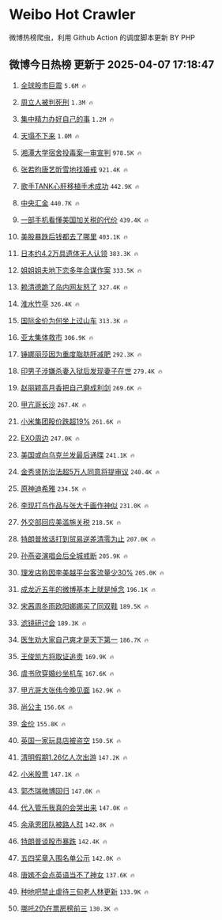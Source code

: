 # Weibo Hot Crawler 



微博热榜爬虫，利用 Github Action 的调度脚本更新 BY PHP 


## 微博今日热榜 更新于 2025-04-07 17:18:47 
1. [全球股市巨震](https://s.weibo.com/weibo?q=%23%E5%85%A8%E7%90%83%E8%82%A1%E5%B8%82%E5%B7%A8%E9%9C%87%23&t=31&band_rank=1&Refer=top) `5.6M 🔥` 

1. [周立人被判死刑](https://s.weibo.com/weibo?q=%23%E5%91%A8%E7%AB%8B%E4%BA%BA%E8%A2%AB%E5%88%A4%E6%AD%BB%E5%88%91%23&t=31&band_rank=2&Refer=top) `1.3M 🔥` 

1. [集中精力办好自己的事](https://s.weibo.com/weibo?q=%23%E9%9B%86%E4%B8%AD%E7%B2%BE%E5%8A%9B%E5%8A%9E%E5%A5%BD%E8%87%AA%E5%B7%B1%E7%9A%84%E4%BA%8B%23&t=31&band_rank=3&Refer=top) `1.2M 🔥` 

1. [天塌不下来](https://s.weibo.com/weibo?q=%E5%A4%A9%E5%A1%8C%E4%B8%8D%E4%B8%8B%E6%9D%A5&t=31&band_rank=4&Refer=top) `1.0M 🔥` 

1. [湘潭大学宿舍投毒案一审宣判](https://s.weibo.com/weibo?q=%23%E6%B9%98%E6%BD%AD%E5%A4%A7%E5%AD%A6%E5%AE%BF%E8%88%8D%E6%8A%95%E6%AF%92%E6%A1%88%E4%B8%80%E5%AE%A1%E5%AE%A3%E5%88%A4%23&t=31&band_rank=5&Refer=top) `978.5K 🔥` 

1. [张若昀唐艺昕雪地找婚戒](https://s.weibo.com/weibo?q=%23%E5%BC%A0%E8%8B%A5%E6%98%80%E5%94%90%E8%89%BA%E6%98%95%E9%9B%AA%E5%9C%B0%E6%89%BE%E5%A9%9A%E6%88%92%23&t=31&band_rank=6&Refer=top) `921.4K 🔥` 

1. [歌手TANK心肝移植手术成功](https://s.weibo.com/weibo?q=%23%E6%AD%8C%E6%89%8BTANK%E5%BF%83%E8%82%9D%E7%A7%BB%E6%A4%8D%E6%89%8B%E6%9C%AF%E6%88%90%E5%8A%9F%23&t=31&band_rank=7&Refer=top) `442.9K 🔥` 

1. [中央汇金](https://s.weibo.com/weibo?q=%E4%B8%AD%E5%A4%AE%E6%B1%87%E9%87%91&t=31&band_rank=8&Refer=top) `440.7K 🔥` 

1. [一部手机看懂美国加关税的代价](https://s.weibo.com/weibo?q=%23%E4%B8%80%E9%83%A8%E6%89%8B%E6%9C%BA%E7%9C%8B%E6%87%82%E7%BE%8E%E5%9B%BD%E5%8A%A0%E5%85%B3%E7%A8%8E%E7%9A%84%E4%BB%A3%E4%BB%B7%23&t=31&band_rank=9&Refer=top) `439.4K 🔥` 

1. [美股暴跌后钱都去了哪里](https://s.weibo.com/weibo?q=%23%E7%BE%8E%E8%82%A1%E6%9A%B4%E8%B7%8C%E5%90%8E%E9%92%B1%E9%83%BD%E5%8E%BB%E4%BA%86%E5%93%AA%E9%87%8C%23&t=31&band_rank=10&Refer=top) `403.1K 🔥` 

1. [日本约4.2万具遗体无人认领](https://s.weibo.com/weibo?q=%23%E6%97%A5%E6%9C%AC%E7%BA%A64.2%E4%B8%87%E5%85%B7%E9%81%97%E4%BD%93%E6%97%A0%E4%BA%BA%E8%AE%A4%E9%A2%86%23&t=31&band_rank=11&Refer=top) `383.3K 🔥` 

1. [姐姐姐夫地下恋多年合谋作案](https://s.weibo.com/weibo?q=%E5%A7%90%E5%A7%90%E5%A7%90%E5%A4%AB%E5%9C%B0%E4%B8%8B%E6%81%8B%E5%A4%9A%E5%B9%B4%E5%90%88%E8%B0%8B%E4%BD%9C%E6%A1%88&t=31&band_rank=12&Refer=top) `333.5K 🔥` 

1. [赖清德跪了岛内网友怒了](https://s.weibo.com/weibo?q=%23%E8%B5%96%E6%B8%85%E5%BE%B7%E8%B7%AA%E4%BA%86%E5%B2%9B%E5%86%85%E7%BD%91%E5%8F%8B%E6%80%92%E4%BA%86%23&t=31&band_rank=13&Refer=top) `327.4K 🔥` 

1. [淮水竹亭](https://s.weibo.com/weibo?q=%E6%B7%AE%E6%B0%B4%E7%AB%B9%E4%BA%AD&t=31&band_rank=14&Refer=top) `326.4K 🔥` 

1. [国际金价为何坐上过山车](https://s.weibo.com/weibo?q=%23%E5%9B%BD%E9%99%85%E9%87%91%E4%BB%B7%E4%B8%BA%E4%BD%95%E5%9D%90%E4%B8%8A%E8%BF%87%E5%B1%B1%E8%BD%A6%23&t=31&band_rank=15&Refer=top) `313.3K 🔥` 

1. [亚太集体救市](https://s.weibo.com/weibo?q=%23%E4%BA%9A%E5%A4%AA%E9%9B%86%E4%BD%93%E6%95%91%E5%B8%82%23&t=31&band_rank=16&Refer=top) `306.9K 🔥` 

1. [锤娜丽莎因为重度脂肪肝减肥](https://s.weibo.com/weibo?q=%23%E9%94%A4%E5%A8%9C%E4%B8%BD%E8%8E%8E%E5%9B%A0%E4%B8%BA%E9%87%8D%E5%BA%A6%E8%84%82%E8%82%AA%E8%82%9D%E5%87%8F%E8%82%A5%23&t=31&band_rank=17&Refer=top) `292.3K 🔥` 

1. [印男子涉嫌杀妻入狱后发现妻子在世](https://s.weibo.com/weibo?q=%23%E5%8D%B0%E7%94%B7%E5%AD%90%E6%B6%89%E5%AB%8C%E6%9D%80%E5%A6%BB%E5%85%A5%E7%8B%B1%E5%90%8E%E5%8F%91%E7%8E%B0%E5%A6%BB%E5%AD%90%E5%9C%A8%E4%B8%96%23&t=31&band_rank=18&Refer=top) `279.4K 🔥` 

1. [赵丽颖高月香把自己磨成利剑](https://s.weibo.com/weibo?q=%E8%B5%B5%E4%B8%BD%E9%A2%96%E9%AB%98%E6%9C%88%E9%A6%99%E6%8A%8A%E8%87%AA%E5%B7%B1%E7%A3%A8%E6%88%90%E5%88%A9%E5%89%91&t=31&band_rank=19&Refer=top) `269.6K 🔥` 

1. [甲亢哥长沙](https://s.weibo.com/weibo?q=%E7%94%B2%E4%BA%A2%E5%93%A5%E9%95%BF%E6%B2%99&t=31&band_rank=20&Refer=top) `267.4K 🔥` 

1. [小米集团股价跌超19%](https://s.weibo.com/weibo?q=%23%E5%B0%8F%E7%B1%B3%E9%9B%86%E5%9B%A2%E8%82%A1%E4%BB%B7%E8%B7%8C%E8%B6%8519%25%23&t=31&band_rank=21&Refer=top) `261.6K 🔥` 

1. [EXO周边](https://s.weibo.com/weibo?q=EXO%E5%91%A8%E8%BE%B9&t=31&band_rank=22&Refer=top) `247.0K 🔥` 

1. [美国或向乌克兰发最后通牒](https://s.weibo.com/weibo?q=%E7%BE%8E%E5%9B%BD%E6%88%96%E5%90%91%E4%B9%8C%E5%85%8B%E5%85%B0%E5%8F%91%E6%9C%80%E5%90%8E%E9%80%9A%E7%89%92&t=31&band_rank=23&Refer=top) `241.1K 🔥` 

1. [金秀贤防治法超5万人同意将提审议](https://s.weibo.com/weibo?q=%23%E9%87%91%E7%A7%80%E8%B4%A4%E9%98%B2%E6%B2%BB%E6%B3%95%E8%B6%855%E4%B8%87%E4%BA%BA%E5%90%8C%E6%84%8F%E5%B0%86%E6%8F%90%E5%AE%A1%E8%AE%AE%23&t=31&band_rank=24&Refer=top) `240.4K 🔥` 

1. [原神迪希雅](https://s.weibo.com/weibo?q=%E5%8E%9F%E7%A5%9E%E8%BF%AA%E5%B8%8C%E9%9B%85&t=31&band_rank=25&Refer=top) `234.5K 🔥` 

1. [李现打鸟作品与张大千画作神似](https://s.weibo.com/weibo?q=%23%E6%9D%8E%E7%8E%B0%E6%89%93%E9%B8%9F%E4%BD%9C%E5%93%81%E4%B8%8E%E5%BC%A0%E5%A4%A7%E5%8D%83%E7%94%BB%E4%BD%9C%E7%A5%9E%E4%BC%BC%23&t=31&band_rank=26&Refer=top) `231.0K 🔥` 

1. [外交部回应美滥施关税](https://s.weibo.com/weibo?q=%23%E5%A4%96%E4%BA%A4%E9%83%A8%E5%9B%9E%E5%BA%94%E7%BE%8E%E6%BB%A5%E6%96%BD%E5%85%B3%E7%A8%8E%23&t=31&band_rank=27&Refer=top) `218.5K 🔥` 

1. [特朗普放话打到贸易逆差清零为止](https://s.weibo.com/weibo?q=%23%E7%89%B9%E6%9C%97%E6%99%AE%E6%94%BE%E8%AF%9D%E6%89%93%E5%88%B0%E8%B4%B8%E6%98%93%E9%80%86%E5%B7%AE%E6%B8%85%E9%9B%B6%E4%B8%BA%E6%AD%A2%23&t=31&band_rank=28&Refer=top) `207.0K 🔥` 

1. [孙燕姿演唱会后全城戒断](https://s.weibo.com/weibo?q=%E5%AD%99%E7%87%95%E5%A7%BF%E6%BC%94%E5%94%B1%E4%BC%9A%E5%90%8E%E5%85%A8%E5%9F%8E%E6%88%92%E6%96%AD&t=31&band_rank=29&Refer=top) `205.9K 🔥` 

1. [理发店称因李美越平台客流量少30%](https://s.weibo.com/weibo?q=%23%E7%90%86%E5%8F%91%E5%BA%97%E7%A7%B0%E5%9B%A0%E6%9D%8E%E7%BE%8E%E8%B6%8A%E5%B9%B3%E5%8F%B0%E5%AE%A2%E6%B5%81%E9%87%8F%E5%B0%9130%25%23&t=31&band_rank=30&Refer=top) `205.0K 🔥` 

1. [成龙近五年的微博基本上就是悼念](https://s.weibo.com/weibo?q=%E6%88%90%E9%BE%99%E8%BF%91%E4%BA%94%E5%B9%B4%E7%9A%84%E5%BE%AE%E5%8D%9A%E5%9F%BA%E6%9C%AC%E4%B8%8A%E5%B0%B1%E6%98%AF%E6%82%BC%E5%BF%B5&t=31&band_rank=31&Refer=top) `196.1K 🔥` 

1. [宋茜周冬雨欧阳娜娜买了同双鞋](https://s.weibo.com/weibo?q=%23%E5%AE%8B%E8%8C%9C%E5%91%A8%E5%86%AC%E9%9B%A8%E6%AC%A7%E9%98%B3%E5%A8%9C%E5%A8%9C%E4%B9%B0%E4%BA%86%E5%90%8C%E5%8F%8C%E9%9E%8B%23&t=31&band_rank=32&Refer=top) `189.5K 🔥` 

1. [滤镜研讨会](https://s.weibo.com/weibo?q=%E6%BB%A4%E9%95%9C%E7%A0%94%E8%AE%A8%E4%BC%9A&t=31&band_rank=33&Refer=top) `189.3K 🔥` 

1. [医生劝大家自己爽才是天下第一](https://s.weibo.com/weibo?q=%23%E5%8C%BB%E7%94%9F%E5%8A%9D%E5%A4%A7%E5%AE%B6%E8%87%AA%E5%B7%B1%E7%88%BD%E6%89%8D%E6%98%AF%E5%A4%A9%E4%B8%8B%E7%AC%AC%E4%B8%80%23&t=31&band_rank=34&Refer=top) `186.7K 🔥` 

1. [王俊凯方将取证追责](https://s.weibo.com/weibo?q=%23%E7%8E%8B%E4%BF%8A%E5%87%AF%E6%96%B9%E5%B0%86%E5%8F%96%E8%AF%81%E8%BF%BD%E8%B4%A3%23&t=31&band_rank=35&Refer=top) `169.9K 🔥` 

1. [虞书欣穿婚纱坐机车](https://s.weibo.com/weibo?q=%E8%99%9E%E4%B9%A6%E6%AC%A3%E7%A9%BF%E5%A9%9A%E7%BA%B1%E5%9D%90%E6%9C%BA%E8%BD%A6&t=31&band_rank=36&Refer=top) `167.6K 🔥` 

1. [甲亢哥大张伟今晚见面](https://s.weibo.com/weibo?q=%23%E7%94%B2%E4%BA%A2%E5%93%A5%E5%A4%A7%E5%BC%A0%E4%BC%9F%E4%BB%8A%E6%99%9A%E8%A7%81%E9%9D%A2%23&t=31&band_rank=37&Refer=top) `162.9K 🔥` 

1. [尚公主](https://s.weibo.com/weibo?q=%E5%B0%9A%E5%85%AC%E4%B8%BB&t=31&band_rank=38&Refer=top) `156.6K 🔥` 

1. [金价](https://s.weibo.com/weibo?q=%E9%87%91%E4%BB%B7&t=31&band_rank=39&Refer=top) `155.8K 🔥` 

1. [英国一家玩具店被盗空](https://s.weibo.com/weibo?q=%E8%8B%B1%E5%9B%BD%E4%B8%80%E5%AE%B6%E7%8E%A9%E5%85%B7%E5%BA%97%E8%A2%AB%E7%9B%97%E7%A9%BA&t=31&band_rank=40&Refer=top) `150.5K 🔥` 

1. [清明假期1.26亿人次出游](https://s.weibo.com/weibo?q=%23%E6%B8%85%E6%98%8E%E5%81%87%E6%9C%9F1.26%E4%BA%BF%E4%BA%BA%E6%AC%A1%E5%87%BA%E6%B8%B8%23&t=31&band_rank=41&Refer=top) `147.2K 🔥` 

1. [小米股票](https://s.weibo.com/weibo?q=%E5%B0%8F%E7%B1%B3%E8%82%A1%E7%A5%A8&t=31&band_rank=42&Refer=top) `147.1K 🔥` 

1. [郭杰瑞微博回归](https://s.weibo.com/weibo?q=%E9%83%AD%E6%9D%B0%E7%91%9E%E5%BE%AE%E5%8D%9A%E5%9B%9E%E5%BD%92&t=31&band_rank=43&Refer=top) `147.0K 🔥` 

1. [代入管乐我真的会哭出来](https://s.weibo.com/weibo?q=%E4%BB%A3%E5%85%A5%E7%AE%A1%E4%B9%90%E6%88%91%E7%9C%9F%E7%9A%84%E4%BC%9A%E5%93%AD%E5%87%BA%E6%9D%A5&t=31&band_rank=44&Refer=top) `147.0K 🔥` 

1. [余承恩团队被路人怼](https://s.weibo.com/weibo?q=%23%E4%BD%99%E6%89%BF%E6%81%A9%E5%9B%A2%E9%98%9F%E8%A2%AB%E8%B7%AF%E4%BA%BA%E6%80%BC%23&t=31&band_rank=45&Refer=top) `142.8K 🔥` 

1. [特朗普谈股市暴跌](https://s.weibo.com/weibo?q=%23%E7%89%B9%E6%9C%97%E6%99%AE%E8%B0%88%E8%82%A1%E5%B8%82%E6%9A%B4%E8%B7%8C%23&t=31&band_rank=46&Refer=top) `142.4K 🔥` 

1. [五四奖章入围名单公示](https://s.weibo.com/weibo?q=%23%E4%BA%94%E5%9B%9B%E5%A5%96%E7%AB%A0%E5%85%A5%E5%9B%B4%E5%90%8D%E5%8D%95%E5%85%AC%E7%A4%BA%23&t=31&band_rank=47&Refer=top) `142.0K 🔥` 

1. [唐嫣不会点英语当不了神女](https://s.weibo.com/weibo?q=%E5%94%90%E5%AB%A3%E4%B8%8D%E4%BC%9A%E7%82%B9%E8%8B%B1%E8%AF%AD%E5%BD%93%E4%B8%8D%E4%BA%86%E7%A5%9E%E5%A5%B3&t=31&band_rank=48&Refer=top) `137.6K 🔥` 

1. [种地吧禁止虐待三旬老人林更新](https://s.weibo.com/weibo?q=%E7%A7%8D%E5%9C%B0%E5%90%A7%E7%A6%81%E6%AD%A2%E8%99%90%E5%BE%85%E4%B8%89%E6%97%AC%E8%80%81%E4%BA%BA%E6%9E%97%E6%9B%B4%E6%96%B0&t=31&band_rank=49&Refer=top) `133.9K 🔥` 

1. [哪吒2仍在票房榜前三](https://s.weibo.com/weibo?q=%23%E5%93%AA%E5%90%922%E4%BB%8D%E5%9C%A8%E7%A5%A8%E6%88%BF%E6%A6%9C%E5%89%8D%E4%B8%89%23&t=31&band_rank=50&Refer=top) `130.3K 🔥` 

